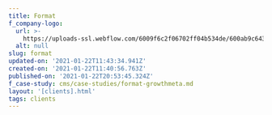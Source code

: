 ```yaml
---
title: Format
f_company-logo:
  url: >-
    https://uploads-ssl.webflow.com/6009f6c2f06702ff04b534de/600ab9c64322503b4a50cec0_case-study-logo-1.png
  alt: null
slug: format
updated-on: '2021-01-22T11:43:34.941Z'
created-on: '2021-01-22T11:40:56.763Z'
published-on: '2021-01-22T20:53:45.324Z'
f_case-study: cms/case-studies/format-growthmeta.md
layout: '[clients].html'
tags: clients
---
```



